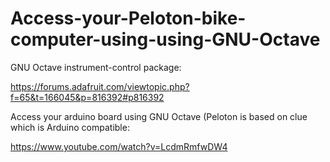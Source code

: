 # Access-your-Peloton-bike-computer-using-using-GNU-Octave

GNU Octave instrument-control package: 

https://forums.adafruit.com/viewtopic.php?f=65&t=166045&p=816392#p816392

Access your arduino board using GNU Octave (Peloton is based on clue which is Arduino compatible:

https://www.youtube.com/watch?v=LcdmRmfwDW4

